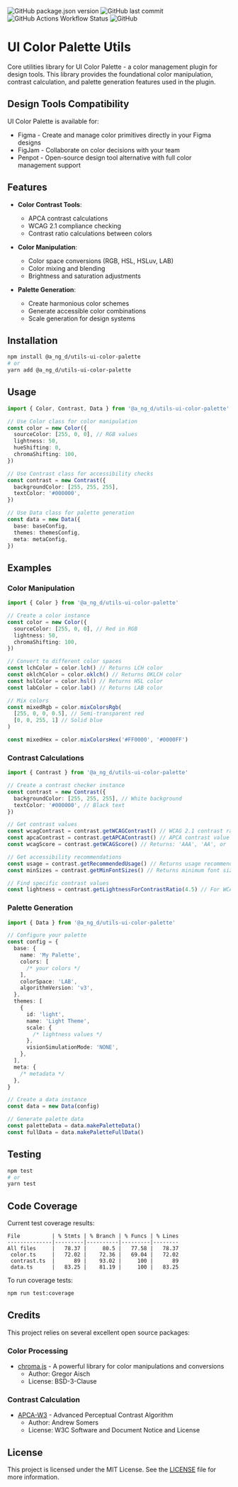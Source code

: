 ![GitHub package.json version](https://img.shields.io/github/package-json/v/a-ng-d/utils-ui-color-palette?color=informational) ![GitHub last commit](https://img.shields.io/github/last-commit/a-ng-d/utils-ui-color-palette?color=informational) ![GitHub Actions Workflow Status](https://img.shields.io/github/actions/workflow/status/a-ng-d/utils-ui-color-palette/npm.yml?label=npm)
![GitHub](https://img.shields.io/github/license/a-ng-d/utils-ui-color-palette?color=informational)

# UI Color Palette Utils

Core utilities library for UI Color Palette - a color management plugin for design tools. This library provides the foundational color manipulation, contrast calculation, and palette generation features used in the plugin.

## Design Tools Compatibility

UI Color Palette is available for:

- Figma - Create and manage color primitives directly in your Figma designs
- FigJam - Collaborate on color decisions with your team
- Penpot - Open-source design tool alternative with full color management support

## Features

- **Color Contrast Tools**:

  - APCA contrast calculations
  - WCAG 2.1 compliance checking
  - Contrast ratio calculations between colors

- **Color Manipulation**:

  - Color space conversions (RGB, HSL, HSLuv, LAB)
  - Color mixing and blending
  - Brightness and saturation adjustments

- **Palette Generation**:
  - Create harmonious color schemes
  - Generate accessible color combinations
  - Scale generation for design systems

## Installation

```bash
npm install @a_ng_d/utils-ui-color-palette
# or
yarn add @a_ng_d/utils-ui-color-palette
```

## Usage

```typescript
import { Color, Contrast, Data } from '@a_ng_d/utils-ui-color-palette'

// Use Color class for color manipulation
const color = new Color({
  sourceColor: [255, 0, 0], // RGB values
  lightness: 50,
  hueShifting: 0,
  chromaShifting: 100,
})

// Use Contrast class for accessibility checks
const contrast = new Contrast({
  backgroundColor: [255, 255, 255],
  textColor: '#000000',
})

// Use Data class for palette generation
const data = new Data({
  base: baseConfig,
  themes: themesConfig,
  meta: metaConfig,
})
```

## Examples

### Color Manipulation

```typescript
import { Color } from '@a_ng_d/utils-ui-color-palette'

// Create a color instance
const color = new Color({
  sourceColor: [255, 0, 0], // Red in RGB
  lightness: 50,
  chromaShifting: 100,
})

// Convert to different color spaces
const lchColor = color.lch() // Returns LCH color
const oklchColor = color.oklch() // Returns OKLCH color
const hslColor = color.hsl() // Returns HSL color
const labColor = color.lab() // Returns LAB color

// Mix colors
const mixedRgb = color.mixColorsRgb(
  [255, 0, 0, 0.5], // Semi-transparent red
  [0, 0, 255, 1] // Solid blue
)

const mixedHex = color.mixColorsHex('#FF0000', '#0000FF')
```

### Contrast Calculations

```typescript
import { Contrast } from '@a_ng_d/utils-ui-color-palette'

// Create a contrast checker instance
const contrast = new Contrast({
  backgroundColor: [255, 255, 255], // White background
  textColor: '#000000', // Black text
})

// Get contrast values
const wcagContrast = contrast.getWCAGContrast() // WCAG 2.1 contrast ratio
const apcaContrast = contrast.getAPCAContrast() // APCA contrast value
const wcagScore = contrast.getWCAGScore() // Returns: 'AAA', 'AA', or 'A'

// Get accessibility recommendations
const usage = contrast.getRecommendedUsage() // Returns usage recommendation
const minSizes = contrast.getMinFontSizes() // Returns minimum font sizes

// Find specific contrast values
const lightness = contrast.getLightnessForContrastRatio(4.5) // For WCAG AA
```

### Palette Generation

```typescript
import { Data } from '@a_ng_d/utils-ui-color-palette'

// Configure your palette
const config = {
  base: {
    name: 'My Palette',
    colors: [
      /* your colors */
    ],
    colorSpace: 'LAB',
    algorithmVersion: 'v3',
  },
  themes: [
    {
      id: 'light',
      name: 'Light Theme',
      scale: {
        /* lightness values */
      },
      visionSimulationMode: 'NONE',
    },
  ],
  meta: {
    /* metadata */
  },
}

// Create a data instance
const data = new Data(config)

// Generate palette data
const paletteData = data.makePaletteData()
const fullData = data.makePaletteFullData()
```

## Testing

```bash
npm test
# or
yarn test
```

## Code Coverage

Current test coverage results:

```
File          | % Stmts | % Branch | % Funcs | % Lines
--------------|---------|----------|---------|--------
All files     |   78.37 |     80.5 |   77.58 |   78.37
 color.ts     |   72.02 |    72.36 |   69.04 |   72.02
 contrast.ts  |      89 |    93.02 |     100 |      89
 data.ts      |   83.25 |    81.19 |     100 |   83.25
```

To run coverage tests:

```bash
npm run test:coverage
```

## Credits

This project relies on several excellent open source packages:

### Color Processing

- [chroma.js](https://gka.github.io/chroma.js/) - A powerful library for color manipulations and conversions
  - Author: Gregor Aisch
  - License: BSD-3-Clause

### Contrast Calculation

- [APCA-W3](https://github.com/Myndex/SAPC-APCA) - Advanced Perceptual Contrast Algorithm
  - Author: Andrew Somers
  - License: W3C Software and Document Notice and License

## License

This project is licensed under the MIT License. See the [LICENSE](LICENSE) file for more information.
